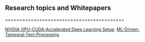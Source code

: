 ## Research topics and Whitepapers
==========================================

[NVIDIA GPU-CUDA-Accelerated Deep Learning Setup](https://github.com/vgundala/research-and-whitepapers/blob/main/NVIDIA%20GPU-CUDA-Accelerated%20Deep%20Learning%20Setup.md).
[ML-Driven-Temporal-Text-Processing](https://github.com/vgundala/research-and-whitepapers/blob/main/ML-Driven-Temporal-Text-Processing.md).
